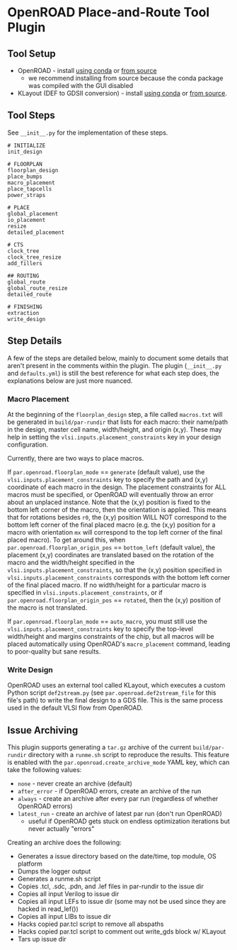OpenROAD Place-and-Route Tool Plugin
====================================


Tool Setup
----------

* OpenROAD - install [using conda](https://anaconda.org/litex-hub/openroad) or [from source](https://github.com/The-OpenROAD-Project/OpenROAD#build)
  * we recommend installing from source because the conda package was compiled with the GUI disabled
* KLayout (DEF to GDSII conversion) - install [using conda](https://anaconda.org/litex-hub/klayout) or [from source](https://www.klayout.de/build.html).


Tool Steps
----------

See ``__init__.py`` for the implementation of these steps.

    # INITIALIZE
    init_design
    
    # FLOORPLAN
    floorplan_design
    place_bumps
    macro_placement
    place_tapcells 
    power_straps 
   
    # PLACE
    global_placement
    io_placement
    resize
    detailed_placement
    
    # CTS
    clock_tree
    clock_tree_resize
    add_fillers
    
    ## ROUTING
    global_route
    global_route_resize
    detailed_route
    
    # FINISHING
    extraction
    write_design


Step Details
------------

A few of the steps are detailed below, mainly to document some details that aren't present in the comments within the plugin.
The plugin (``__init__.py`` and ``defaults.yml``) is still the best reference for what each step does, the explanations below are just more nuanced.


### Macro Placement

At the beginning of the ``floorplan_design`` step, a file called ``macros.txt`` will be generated in ``build/par-rundir`` that lists for each macro: their name/path in the design, master cell name, width/height, and origin (x,y). These may help in setting the ``vlsi.inputs.placement_constraints`` key in your design configuration.

Currently, there are two ways to place macros.

If ``par.openroad.floorplan_mode`` == ``generate`` (default value), use the ``vlsi.inputs.placement_constraints`` key to specify the path and (x,y) coordinate of each macro in the design. The placement constraints for ALL macros must be specified, or OpenROAD will eventually throw an error about an unplaced instance.
Note that the (x,y) position is fixed to the bottom left corner of the macro, then the orientation is applied. This means that for rotations besides ``r0``, the (x,y) position WILL NOT correspond to the bottom left corner of the final placed macro (e.g. the (x,y) position for a macro with orientation ``mx`` will correspond to the top left corner of the final placed macro). To get around this, when ``par.openroad.floorplan_origin_pos`` == ``bottom_left`` (default value), the placement (x,y) coordinates are translated based on the rotation of the macro and the width/height specified in the ``vlsi.inputs.placement_constraints``, so that the (x,y) position specified in ``vlsi.inputs.placement_constraints`` corresponds with the bottom left corner of the final placed macro. If no width/height for a particular macro is specified in ``vlsi.inputs.placement_constraints``, or if ``par.openroad.floorplan_origin_pos`` == ``rotated``, then the (x,y) position of the macro is not translated.

If ``par.openroad.floorplan_mode`` == ``auto_macro``, you must still use the ``vlsi.inputs.placement_constraints`` key to specify the top-level width/height and margins constraints of the chip, but all macros will be placed automatically using OpenROAD's ``macro_placement`` command, leading to poor-quality but sane results.


### Write Design
OpenROAD uses an external tool called KLayout, which executes a custom Python script ``def2stream.py``
(see ``par.openroad.def2stream_file`` for this file's path)
to write the final design to a GDS file.
This is the same process used in the default VLSI flow from OpenROAD.

Issue Archiving
---------------
This plugin supports generating a ``tar.gz`` archive of the current ``build/par-rundir`` directory with a ``runme.sh`` script to reproduce the results.
This feature is enabled with the ``par.openroad.create_archive_mode`` YAML key, which can take the following values:
* ``none`` - never create an archive (default)
* ``after_error`` - if OpenROAD errors, create an archive of the run
* ``always`` - create an archive after every par run (regardless of whether OpenROAD errors)
* ``latest_run`` - create an archive of latest par run (don't run OpenROAD)
    * useful if OpenROAD gets stuck on endless optimization iterations but never actually "errors"

Creating an archive does the following:
* Generates a issue directory based on the date/time, top module, OS platform
* Dumps the logger output
* Generates a runme.sh script
* Copies .tcl, .sdc, .pdn, and .lef files in par-rundir to the issue dir
* Copies all input Verilog to issue dir
* Copies all input LEFs to issue dir (some may not be used since they are hacked in read_lef())
* Copies all input LIBs to issue dir
* Hacks copied par.tcl script to remove all abspaths
* Hacks copied par.tcl script to comment out write_gds block w/ KLayout
* Tars up issue dir
